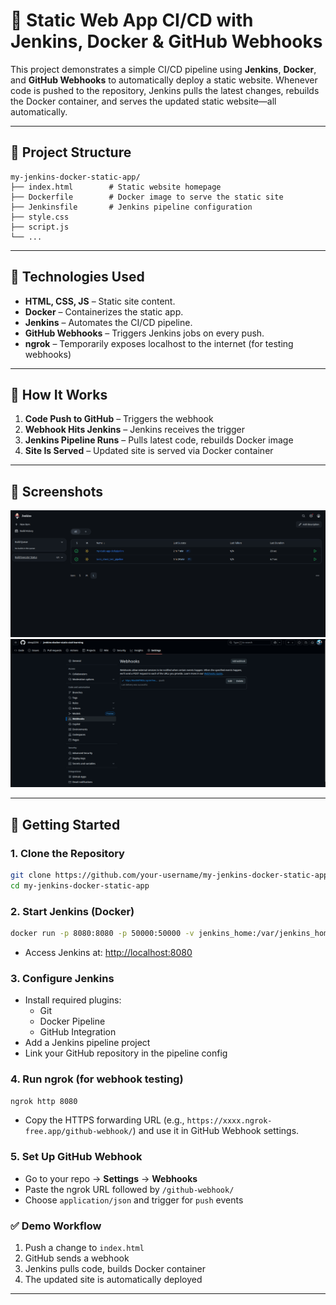 # 🚀 Static Web App CI/CD with Jenkins, Docker & GitHub Webhooks

This project demonstrates a simple CI/CD pipeline using **Jenkins**, **Docker**, and **GitHub Webhooks** to automatically deploy a static website. Whenever code is pushed to the repository, Jenkins pulls the latest changes, rebuilds the Docker container, and serves the updated static website—all automatically.

---

## 📂 Project Structure

```
my-jenkins-docker-static-app/
├── index.html        # Static website homepage
├── Dockerfile        # Docker image to serve the static site
├── Jenkinsfile       # Jenkins pipeline configuration
├── style.css        
├── script.js
└── ...
```

---

## 🔧 Technologies Used

- **HTML, CSS, JS** – Static site content.
- **Docker** – Containerizes the static app.  
- **Jenkins** – Automates the CI/CD pipeline.  
- **GitHub Webhooks** – Triggers Jenkins jobs on every push.  
- **ngrok** – Temporarily exposes localhost to the internet (for testing webhooks)

---

## 🔁 How It Works

1. **Code Push to GitHub** – Triggers the webhook  
2. **Webhook Hits Jenkins** – Jenkins receives the trigger  
3. **Jenkins Pipeline Runs** – Pulls latest code, rebuilds Docker image  
4. **Site Is Served** – Updated site is served via Docker container  

---

## 📸 Screenshots

![screenshot](jenkins.png)
![screenshot](webhook.png)


---

## 🚀 Getting Started

### 1. Clone the Repository

```bash
git clone https://github.com/your-username/my-jenkins-docker-static-app.git
cd my-jenkins-docker-static-app
```

### 2. Start Jenkins (Docker)

```bash
docker run -p 8080:8080 -p 50000:50000 -v jenkins_home:/var/jenkins_home jenkins/jenkins:lts
```

- Access Jenkins at: [http://localhost:8080](http://localhost:8080)

### 3. Configure Jenkins

- Install required plugins:
  - Git
  - Docker Pipeline
  - GitHub Integration
- Add a Jenkins pipeline project
- Link your GitHub repository in the pipeline config

### 4. Run ngrok (for webhook testing)

```bash
ngrok http 8080
```

- Copy the HTTPS forwarding URL (e.g., `https://xxxx.ngrok-free.app/github-webhook/`) and use it in GitHub Webhook settings.

### 5. Set Up GitHub Webhook

- Go to your repo → **Settings** → **Webhooks**
- Paste the ngrok URL followed by `/github-webhook/`
- Choose `application/json` and trigger for `push` events

### ✅ Demo Workflow

1. Push a change to `index.html`
2. GitHub sends a webhook
3. Jenkins pulls code, builds Docker container
4. The updated site is automatically deployed

---

